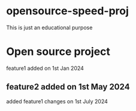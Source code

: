 # opensource-speed-proj
This is just an educational purpose

# Open source project

feature1 added on 1st Jan 2024


feature2 added on 1st May 2024
------------------------------
added feature1 changes on 1st July 2024
